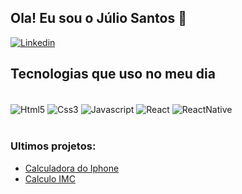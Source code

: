 ## Ola! Eu sou o Júlio Santos 👋

[![Linkedin](https://img.shields.io/badge/LinkedIn-0077B5?style=for-the-badge&logo=linkedin&logoColor=white)](http://https://www.linkedin.com/in/julio-santos-229a48196/)

## Tecnologias que uso no meu dia

<div style="display: inline_block"></br>
    <img align="center" alt="Html5" src="https://img.shields.io/badge/HTML5-E34F26?style=for-the-badge&logo=html5&logoColor=white" >
    <img align="center" alt="Css3" src="https://img.shields.io/badge/CSS3-1572B6?style=for-the-badge&logo=css3&logoColor=white" >
    <img align="center" alt="Javascript" src="https://img.shields.io/badge/JavaScript-323330?style=for-the-badge&logo=javascript&logoColor=F7DF1E" >
    <img align="center" alt="React" src="https://img.shields.io/badge/React-20232A?style=for-the-badge&logo=react&logoColor=61DAFB" >
    <img align="center" alt="ReactNative" src="https://img.shields.io/badge/React_Native-20232A?style=for-the-badge&logo=react&logoColor=61DAFB" >
</div></br>


### Ultimos projetos:
- [Calculadora do Iphone](https://github.com/juliosaantos/calculadoraIphone)</br>
- [Calculo IMC](https://github.com/juliosaantos/calculoIMC)</br>
